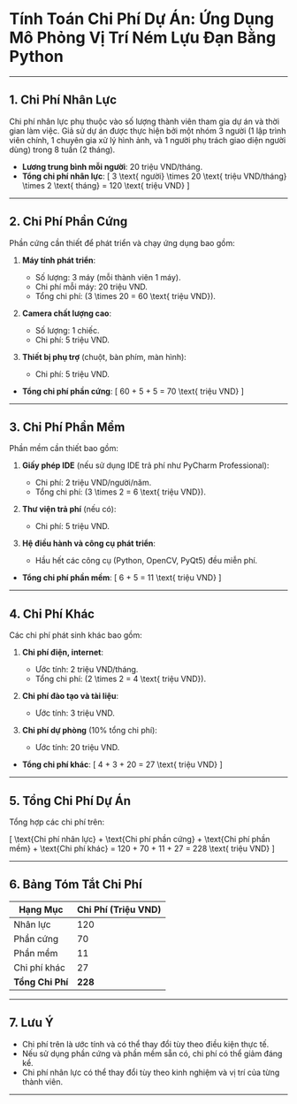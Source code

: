 # Tính Toán Chi Phí Dự Án: Ứng Dụng Mô Phỏng Vị Trí Ném Lựu Đạn Bằng Python

---

## 1. Chi Phí Nhân Lực
Chi phí nhân lực phụ thuộc vào số lượng thành viên tham gia dự án và thời gian làm việc. 
Giả sử dự án được thực hiện bởi một nhóm 3 người (1 lập trình viên chính, 1 chuyên gia xử lý hình ảnh, và 1 người phụ trách giao diện người dùng) trong 8 tuần (2 tháng).

- **Lương trung bình mỗi người**: 20 triệu VND/tháng.
- **Tổng chi phí nhân lực**:
  \[
  3 \text{ người} \times 20 \text{ triệu VND/tháng} \times 2 \text{ tháng} = 120 \text{ triệu VND}
  \]

---

## 2. Chi Phí Phần Cứng
Phần cứng cần thiết để phát triển và chạy ứng dụng bao gồm:

1. **Máy tính phát triển**:
   - Số lượng: 3 máy (mỗi thành viên 1 máy).
   - Chi phí mỗi máy: 20 triệu VND.
   - Tổng chi phí: \(3 \times 20 = 60 \text{ triệu VND}\).

2. **Camera chất lượng cao**:
   - Số lượng: 1 chiếc.
   - Chi phí: 5 triệu VND.

3. **Thiết bị phụ trợ** (chuột, bàn phím, màn hình):
   - Chi phí: 5 triệu VND.

- **Tổng chi phí phần cứng**:
  \[
  60 + 5 + 5 = 70 \text{ triệu VND}
  \]

---

## 3. Chi Phí Phần Mềm
Phần mềm cần thiết bao gồm:

1. **Giấy phép IDE** (nếu sử dụng IDE trả phí như PyCharm Professional):
   - Chi phí: 2 triệu VND/người/năm.
   - Tổng chi phí: \(3 \times 2 = 6 \text{ triệu VND}\).

2. **Thư viện trả phí** (nếu có):
   - Chi phí: 5 triệu VND.

3. **Hệ điều hành và công cụ phát triển**:
   - Hầu hết các công cụ (Python, OpenCV, PyQt5) đều miễn phí.

- **Tổng chi phí phần mềm**:
  \[
  6 + 5 = 11 \text{ triệu VND}
  \]

---

## 4. Chi Phí Khác
Các chi phí phát sinh khác bao gồm:

1. **Chi phí điện, internet**:
   - Ước tính: 2 triệu VND/tháng.
   - Tổng chi phí: \(2 \times 2 = 4 \text{ triệu VND}\).

2. **Chi phí đào tạo và tài liệu**:
   - Ước tính: 3 triệu VND.

3. **Chi phí dự phòng** (10% tổng chi phí):
   - Ước tính: 20 triệu VND.

- **Tổng chi phí khác**:
  \[
  4 + 3 + 20 = 27 \text{ triệu VND}
  \]

---

## 5. Tổng Chi Phí Dự Án
Tổng hợp các chi phí trên:

\[
\text{Chi phí nhân lực} + \text{Chi phí phần cứng} + \text{Chi phí phần mềm} + \text{Chi phí khác} = 120 + 70 + 11 + 27 = 228 \text{ triệu VND}
\]

---

## 6. Bảng Tóm Tắt Chi Phí

| Hạng Mục            | Chi Phí (Triệu VND) |
|----------------------|---------------------|
| Nhân lực             | 120                 |
| Phần cứng            | 70                  |
| Phần mềm             | 11                  |
| Chi phí khác         | 27                  |
| **Tổng Chi Phí**     | **228**             |

---

## 7. Lưu Ý
- Chi phí trên là ước tính và có thể thay đổi tùy theo điều kiện thực tế.
- Nếu sử dụng phần cứng và phần mềm sẵn có, chi phí có thể giảm đáng kể.
- Chi phí nhân lực có thể thay đổi tùy theo kinh nghiệm và vị trí của từng thành viên.

---